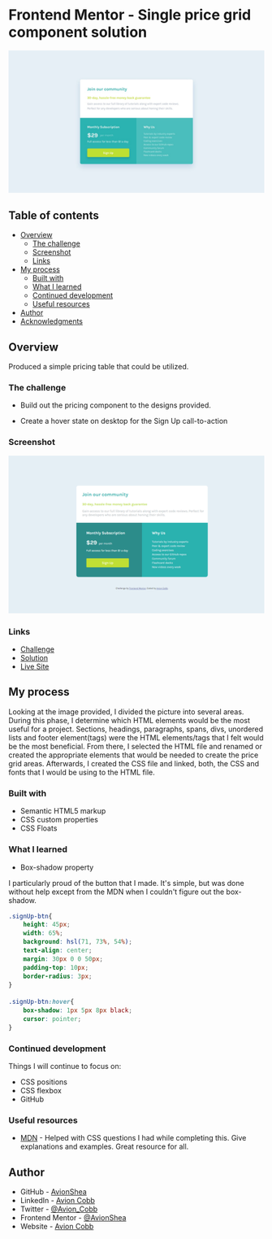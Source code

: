 # Frontend Mentor - Single price grid component solution

![Design preview for the Single price grid component coding challenge](design/desktop-design.jpg)

## Table of contents

- [Overview](#overview)
  - [The challenge](#the-challenge)
  - [Screenshot](#screenshot)
  - [Links](#links)
- [My process](#my-process)
  - [Built with](#built-with)
  - [What I learned](#what-i-learned)
  - [Continued development](#continued-development)
  - [Useful resources](#useful-resources)
- [Author](#author)
- [Acknowledgments](#acknowledgments)

## Overview

Produced a simple pricing table that could be utilized.  

### The challenge

- Build out the pricing component to the designs provided.

- Create a hover state on desktop for the Sign Up call-to-action

### Screenshot

![Finished Project](finishedGrid.PNG)

### Links
- [Challenge](https://www.frontendmentor.io/challenges/single-price-grid-component-5ce41129d0ff452fec5abbbc)
- [Solution](https://github.com/AvionShea/priceGrid_Frontendmentor)
- [Live Site](https://price-grid-frontendmentor.vercel.app/)

## My process

Looking at the image provided, I divided the picture into several areas. During this phase, I determine which HTML elements would be the most useful for a project. Sections, headings, paragraphs, spans, divs, unordered lists and footer element(tags) were the HTML elements/tags that I felt would be the most beneficial. From there, I selected the HTML file and renamed or created the appropriate elements that would be needed to create the price grid areas. Afterwards, I created the CSS file and linked, both, the CSS and fonts that I would be using to the HTML file.

### Built with

- Semantic HTML5 markup
- CSS custom properties
- CSS Floats

### What I learned

- Box-shadow property

I particularly proud of the button that I made. It's simple, but was done without help except from the MDN when I couldn't figure out the box-shadow.
```css
.signUp-btn{
    height: 45px;
    width: 65%;
    background: hsl(71, 73%, 54%);
    text-align: center;
    margin: 30px 0 0 50px;
    padding-top: 10px;
    border-radius: 3px;
}

.signUp-btn:hover{
    box-shadow: 1px 5px 8px black;
    cursor: pointer;
}
```

### Continued development

Things I will continue to focus on:
- CSS positions
- CSS flexbox
- GitHub

### Useful resources

- [MDN](https://developer.mozilla.org/en-US/) - Helped with CSS questions I had while completing this. Give explanations and examples. Great resource for all.

## Author

- GitHub - [AvionShea](https://github.com/AvionShea)
- LinkedIn - [Avion Cobb](https://www.linkedin.com/in/avion-cobb/)
- Twitter - [@Avion_Cobb](https://www.twitter.com/Avion_Cobb)
- Frontend Mentor - [@AvionShea](https://www.frontendmentor.io/profile/AvionShea)
- Website - [Avion Cobb](https://avionshea.github.io/)